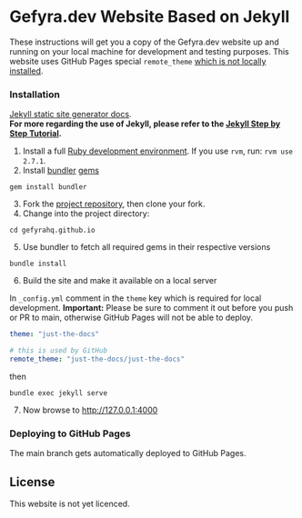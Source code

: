 # Gefyra.dev Website Based on Jekyll

These instructions will get you a copy of the Gefyra.dev website up and running on your local machine for development and testing purposes.
This website uses GitHub Pages special `remote_theme` [which is not locally installed](https://docs.github.com/en/pages/setting-up-a-github-pages-site-with-jekyll/adding-a-theme-to-your-github-pages-site-using-jekyll).

### Installation

[Jekyll static site generator docs](https://jekyllrb.com/docs/).  
**For more regarding the use of Jekyll, please refer to the [Jekyll Step by Step Tutorial](https://jekyllrb.com/docs/step-by-step/01-setup/).**

1. Install a full [Ruby development environment](https://jekyllrb.com/docs/installation/). If you use `rvm`, run: `rvm use 2.7.1`.
2. Install [bundler](https://jekyllrb.com/docs/ruby-101/#bundler)  [gems](https://jekyllrb.com/docs/ruby-101/#gems)
  
`gem install bundler`

3. Fork the [project repository](https://github.com/gefyrahq/gefyrahq.github.io), then clone your fork.
4. Change into the project directory:
  
`cd gefyrahq.github.io`

5. Use bundler to fetch all required gems in their respective versions

`bundle install`

6. Build the site and make it available on a local server

In `_config.yml` comment in the `theme` key which is required for local development. 
**Important:** Please be sure to comment it out before you push or PR to main, otherwise GitHub Pages will not be able to 
deploy.

```yaml
theme: "just-the-docs"

# this is used by GitHub
remote_theme: "just-the-docs/just-the-docs"
```
then

`bundle exec jekyll serve`

7. Now browse to http://127.0.0.1:4000



### Deploying to GitHub Pages

The main branch gets automatically deployed to GitHub Pages.


## License

This website is not yet licenced.